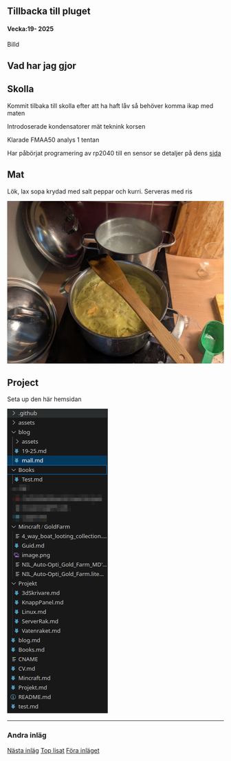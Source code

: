 ## Tillbacka till pluget

#### Vecka:19- 2025

Billd

## Vad har jag gjor

## Skolla

Kommit tilbaka till skolla efter att ha haft låv så behöver komma ikap med maten

Introdoserade kondensatorer mät teknink korsen

Klarade FMAA50 analys 1 tentan

Har påbörjat programering av rp2040 till en sensor se detaljer på dens [sida](https://caspian.rosengren.nu/Projekt/skalSensor.html)

## Mat

Lök, lax sopa krydad med salt peppar och kurri. Serveras med ris

![](assets/20250506_171511_1.jpg)

## Project

Seta up den här hemsidan

![](assets/20250506_171901_Screenshot_20250506_171805.png)

---

### Andra inläg

[Nästa inläg](https://caspian.rosengren.nu/blog/20-25.html)  [Top lisat](https://caspian.rosengren.nu/blog.html)  [Föra inläget](https://caspian.rosengren.nu/blog/19-25.html)
